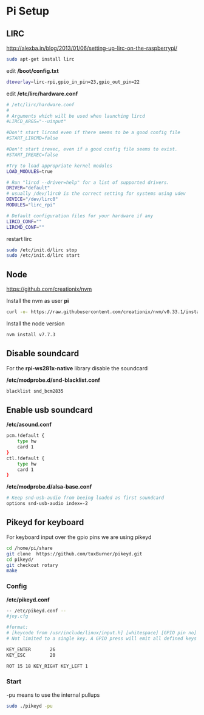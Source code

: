 # Pi Setup

## LIRC

http://alexba.in/blog/2013/01/06/setting-up-lirc-on-the-raspberrypi/

```bash
sudo apt-get install lirc
```

edit **/boot/config.txt**

```bash
dtoverlay=lirc-rpi,gpio_in_pin=23,gpio_out_pin=22
```

edit **/etc/lirc/hardware.conf**

```bash
# /etc/lirc/hardware.conf
#
# Arguments which will be used when launching lircd
#LIRCD_ARGS="--uinput"

#Don't start lircmd even if there seems to be a good config file
#START_LIRCMD=false

#Don't start irexec, even if a good config file seems to exist.
#START_IREXEC=false

#Try to load appropriate kernel modules
LOAD_MODULES=true

# Run "lircd --driver=help" for a list of supported drivers.
DRIVER="default"
# usually /dev/lirc0 is the correct setting for systems using udev
DEVICE="/dev/lirc0"
MODULES="lirc_rpi"

# Default configuration files for your hardware if any
LIRCD_CONF=""
LIRCMD_CONF=""
```

restart lirc

```bash
sudo /etc/init.d/lirc stop
sudo /etc/init.d/lirc start
```

## Node

https://github.com/creationix/nvm

Install the nvm as user **pi** 

```bash
curl -o- https://raw.githubusercontent.com/creationix/nvm/v0.33.1/install.sh | bash
```

Install the node version

```bash
nvm install v7.7.3
```

## Disable soundcard

For the **rpi-ws281x-native** library disable the soundcard

**/etc/modprobe.d/snd-blacklist.conf**

```bash
blacklist snd_bcm2835
```

## Enable usb soundcard

**/etc/asound.conf**

```bash
pcm.!default {
    type hw
    card 1
}
ctl.!default {
    type hw
    card 1
}
```

**/etc/modprobe.d/alsa-base.conf**

```bash
# Keep snd-usb-audio from beeing loaded as first soundcard
options snd-usb-audio index=-2
```



## Pikeyd for keyboard

For keyboard input over the gpio pins we are using pikeyd

```bash
cd /home/pi/share
git clone  https://github.com/tuxBurner/pikeyd.git
cd pikeyd/
git checkout rotary
make
```

### Config

**/etc/pikeyd.conf**

```bash
-- /etc/pikeyd.conf --
#joy.cfg

#format:
# [keycode from /usr/include/linux/input.h] [whitespace] [GPIO pin no]
# Not limited to a single key. A GPIO press will emit all defined keys in order.

KEY_ENTER       26
KEY_ESC         20

ROT 15 18 KEY_RIGHT KEY_LEFT 1
```

### Start

-pu means to use the internal pullups

```bash
sudo ./pikeyd -pu
```
